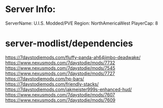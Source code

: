 # Server Info:
ServerName: U.I.S. Modded/PVE
Region: NorthAmericaWest
PlayerCap: 8
# server-modlist/dependencies
https://7daystodiemods.com/fluffy-panda-ah64jimbo-deadwake/ 
https://www.nexusmods.com/7daystodie/mods/7732
https://www.nexusmods.com/7daystodie/mods/7545
https://www.nexusmods.com/7daystodie/mods/7727
https://7daystodiemods.com/hp-bars/
https://7daystodiemods.com/friendly-stacks/
https://7daystodiemods.com/jakmeister999s-enhanced-hud/
https://www.nexusmods.com/7daystodie/mods/7607
https://www.nexusmods.com/7daystodie/mods/7609
